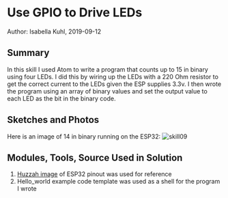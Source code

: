 # Use GPIO to Drive LEDs

Author: Isabella Kuhl, 2019-09-12

## Summary
In this skill I used Atom to write a program that counts up to 15 in binary using four LEDs. I did this by wiring up the LEDs with a 220 Ohm resistor to get the correct current to the LEDs given the ESP supplies 3.3v. I then wrote the program using an array of binary values and set the output value to each LED as the bit in the binary code.

## Sketches and Photos
Here is an image of 14 in binary running on the ESP32:
![skill09](https://github.com/BU-EC444/Kuhl-Isabella/blob/master/skills/cluster-1-clock/09-gpio/images/skill09.jpg)

## Modules, Tools, Source Used in Solution
1. [Huzzah image](https://cdn-learn.adafruit.com/downloads/pdf/adafruit-huzzah32-esp32-feather.pdf) of ESP32 pinout was used for reference
2. Hello_world example code template was used as a shell for the program I wrote
